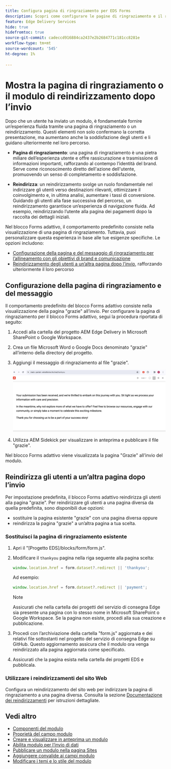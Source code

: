 ```yaml
---
title: Configura pagina di ringraziamento per EDS Forms
description: Scopri come configurare le pagine di ringraziamento e il reindirizzamento per EDS Forms per ottimizzare l’esperienza utente e semplificare i percorsi di utenti.
feature: Edge Delivery Services
hide: true
hidefromtoc: true
source-git-commit: cadeccd916884ca2437e2b2684771c181cc8281e
workflow-type: tm+mt
source-wordcount: '545'
ht-degree: 1%

---
```



# Mostra la pagina di ringraziamento o il modulo di reindirizzamento dopo l’invio

Dopo che un utente ha inviato un modulo, è fondamentale fornire un’esperienza fluida tramite una pagina di ringraziamento o un reindirizzamento. Questi elementi non solo confermano la corretta presentazione, ma aumentano anche la soddisfazione degli utenti e li guidano ulteriormente nel loro percorso.

* **Pagina di ringraziamento**: una pagina di ringraziamento è una pietra miliare dell’esperienza utente e offre rassicurazione e trasmissione di informazioni importanti, rafforzando al contempo l’identità del brand. Serve come riconoscimento diretto dell&#39;azione dell&#39;utente, promuovendo un senso di completamento e soddisfazione.

* **Reindirizza**: un reindirizzamento svolge un ruolo fondamentale nel indirizzare gli utenti verso destinazioni rilevanti, ottimizzare il coinvolgimento e, in ultima analisi, aumentare i tassi di conversione. Guidando gli utenti alla fase successiva del percorso, un reindirizzamento garantisce un’esperienza di navigazione fluida. Ad esempio, reindirizzando l’utente alla pagina dei pagamenti dopo la raccolta dei dettagli iniziali.

Nel blocco Forms adattivo, il comportamento predefinito consiste nella visualizzazione di una pagina di ringraziamento. Tuttavia, puoi personalizzare questa esperienza in base alle tue esigenze specifiche. Le opzioni includono:

* [Configurazione della pagina e del messaggio di ringraziamento per l’allineamento con gli obiettivi di brand e comunicazione](#configuring-the-thank-you-page-and-message)
* [Reindirizzamento degli utenti a un’altra pagina dopo l’invio](#redirect-users-to-another-page-post-submission), rafforzando ulteriormente il loro percorso

## Configurazione della pagina di ringraziamento e del messaggio

Il comportamento predefinito del blocco Forms adattivo consiste nella visualizzazione della pagina &quot;grazie&quot; all’invio. Per configurare la pagina di ringraziamento per il blocco Forms adattivo, segui la procedura riportata di seguito:

1. Accedi alla cartella del progetto AEM Edge Delivery in Microsoft SharePoint o Google Workspace.
1. Crea un file Microsoft Word o Google Docs denominato &quot;grazie&quot; all’interno della directory del progetto.
1. Aggiungi il messaggio di ringraziamento al file &quot;grazie&quot;. </br>

   ![Esempio di pagina di ringraziamento](/help/edge/assets/sample-thankyou-page.png)

1. Utilizza AEM Sidekick per visualizzare in anteprima e pubblicare il file &quot;grazie&quot;.

Nel blocco Forms adattivo viene visualizzata la pagina &quot;Grazie&quot; all’invio del modulo.

## Reindirizza gli utenti a un’altra pagina dopo l’invio

Per impostazione predefinita, il blocco Forms adattivo reindirizza gli utenti alla pagina &quot;grazie&quot;. Per reindirizzare gli utenti a una pagina diversa da quella predefinita, sono disponibili due opzioni:

* sostituire la pagina esistente &quot;grazie&quot; con una pagina diversa oppure
* reindirizza la pagina &quot;grazie&quot; a un’altra pagina a tua scelta.

### Sostituisci la pagina di ringraziamento esistente

1. Apri il &quot;[Progetto EDS]/blocks/form/form.js&quot;.
1. Modificare il `thankyou` pagina nella riga seguente alla pagina scelta:

   ```JavaScript
   window.location.href = form.dataset?.redirect || 'thankyou';
   ```

   Ad esempio:

   ```JavaScript
   window.location.href = form.dataset?.redirect || 'payment';
   ```

   >[!NOTE]
   >
   > Assicurati che nella cartella dei progetti del servizio di consegna Edge sia presente una pagina con lo stesso nome in Microsoft SharePoint o Google Workspace. Se la pagina non esiste, procedi alla sua creazione e pubblicazione.

1. Procedi con l’archiviazione della cartella &quot;form.js&quot; aggiornata e dei relativi file sottostanti nel progetto del servizio di consegna Edge su GitHub. Questo aggiornamento assicura che il modulo ora venga reindirizzato alla pagina aggiornata come specificato.

1. Assicurati che la pagina esista nella cartella dei progetti EDS e pubblicala.


### Utilizzare i reindirizzamenti del sito Web

Configura un reindirizzamento del sito web per indirizzare la pagina di ringraziamento a una pagina diversa. Consulta la sezione [Documentazione dei reindirizzamenti](https://www.aem.live/docs/redirects) per istruzioni dettagliate.

## Vedi altro

* [Componenti del modulo](/help/edge/docs/forms/form-components.md)
* [Proprietà del campo modulo](/help/edge/docs/forms/eds-form-field-properties)
* [Creare e visualizzare in anteprima un modulo](/help/edge/docs/forms/create-forms.md)
* [Abilita modulo per l’invio di dati](/help/edge/docs/forms/submit-forms.md)
* [Pubblicare un modulo nella pagina Sites](/help/edge/docs/forms/publish-eds-forms.md)
* [Aggiungere convalide ai campi modulo](/help/edge/docs/forms/validate-forms.md)
* [Modificare i temi e lo stile del modulo](/help/edge/docs/forms/style-theme-forms.md)
